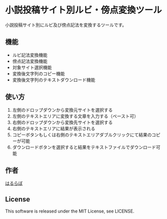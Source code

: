 # 小説投稿サイト別ルビ・傍点変換ツール
小説投稿サイト別にルビ及び傍点記法を変換するツールです。
## 機能
- ルビ記法変換機能
- 傍点記法変換機能
- 対象サイト選択機能
- 変換後文字列のコピー機能
- 変換後文字列のテキストダウンロード機能
## 使い方
1. 左側のドロップダウンから変換元サイトを選択する
2. 左側のテキストエリアに変換する文章を入力する（ペースト可）
3. 右側のドロップダウンから変換先サイトを選択する
4. 右側のテキストエリアに結果が表示される
5. コピーボタンもしくは右側のテキストエリアダブルクリックにて結果のコピーが可能
6. ダウンロードボタンを選択すると結果をテキストファイルでダウンロード可能
## 作者
[はるらぼ](https://halutino.hatenablog.com/)
## License
This software is released under the MIT License, see LICENSE.